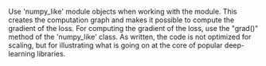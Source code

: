 Use 'numpy_like' module objects when working with the module. This creates the computation graph and makes it possible to compute the gradient of the loss.
For computing the gradient of the loss, use the "grad()" method of the 'numpy_like' class.
As written, the code is not optimized for scaling, but for illustrating what is going on at the core of popular deep-learning libraries.



